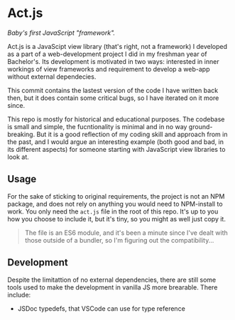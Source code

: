 # Act.js

*Baby's first JavaScript "framework".*

Act.js is a JavaScipt view library (that's right, not a framework) I developed
as a part of a web-development project I did in my freshman year of Bachelor's.
Its development is motivated in two ways: interested in inner workings of view
frameworks and requirement to develop a web-app without external dependecies.

This commit contains the lastest version of the code I have written back then,
but it does contain some critical bugs, so I have iterated on it more since.

This repo is mostly for historical and educational purposes. The codebase is
small and simple, the fucntionality is minimal and in no way ground-breaking.
But it is a good reflection of my coding skill and approach from in the past,
and I would argue an interesting example (both good and bad, in its different
aspects) for someone starting with JavaScript view libraries to look at.

## Usage

For the sake of sticking to original requirements, the project is not an NPM
package, and does not rely on anything you would need to NPM-install to work.
You only need the `act.js` file in the root of this repo. It's up to you how
you choose to include it, but it's tiny, so you might as well just copy it.

> The file is an ES6 module, and it's been a minute since I've dealt with those
> outside of a bundler, so I'm figuring out the compatibility...

## Development

Despite the limitattion of no external dependencies, there are still some tools
used to make the development in vanilla JS more brearable. There include:

- JSDoc typedefs, that VSCode can use for type reference
